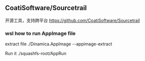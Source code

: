
## CoatiSoftware/Sourcetrail

开源工具，支持跨平台
https://github.com/CoatiSoftware/Sourcetrail

### wsl how to run AppImage file

extract file
./Dinamica.AppImage --appimage-extract

Run it
./squashfs-root/AppRun